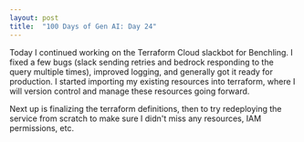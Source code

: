 ```yaml
---
layout: post
title:  "100 Days of Gen AI: Day 24"
---
```


Today I continued working on the Terraform Cloud slackbot for Benchling. I fixed a few bugs (slack sending retries and bedrock responding to the query multiple times), improved logging, and generally got it ready for production. I started importing my existing resources into terraform, where I will version control and manage these resources going forward.

Next up is finalizing the terraform definitions, then to try redeploying the service from scratch to make sure I didn't miss any resources, IAM permissions, etc.

